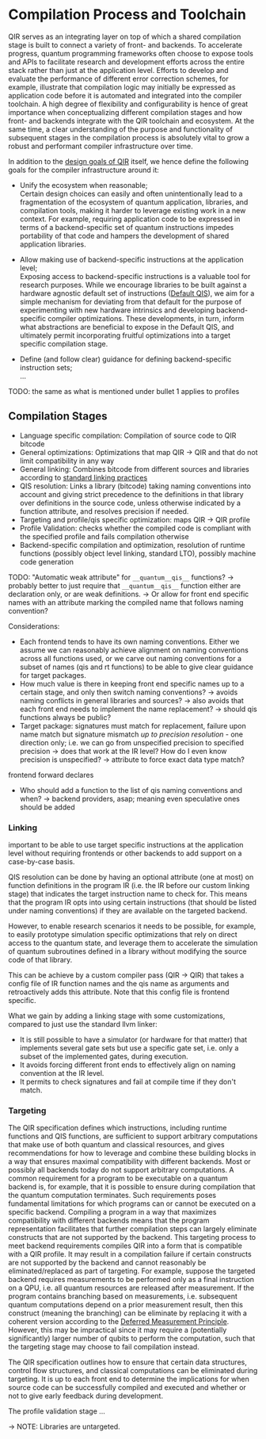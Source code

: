 # Compilation Process and Toolchain

QIR serves as an integrating layer on top of which a shared compilation stage is
built to connect a variety of front- and backends. To accelerate progress,
quantum programming frameworks often choose to expose tools and APIs to
facilitate research and development efforts across the entire stack rather than
just at the application level. Efforts to develop and evaluate the performance
of different error correction schemes, for example, illustrate that compilation
logic may initially be expressed as application code before it is automated and
integrated into the compiler toolchain. A high degree of flexibility and
configurability is hence of great importance when conceptualizing different
compilation stages and how front- and backends integrate with the QIR toolchain
and ecosystem. At the same time, a clear understanding of the purpose and
functionality of subsequent stages in the compilation process is absolutely
vital to grow a robust and performant compiler infrastructure over time.

In addition to the [design goals of
QIR](https://github.com/qir-alliance/qir-spec/blob/main/Scope.md) itself, we
hence define the following goals for the compiler infrastructure around it:

- Unify the ecosystem when reasonable; <br/>
  Certain design choices can easily and often unintentionally lead to a
  fragmentation of the ecosystem of quantum application, libraries, and
  compilation tools, making it harder to leverage existing work in a new
  context. For example, requiring application code to be expressed in terms of a
  backend-specific set of quantum instructions impedes portability of that code
  and hampers the development of shared application libraries.

- Allow making use of backend-specific instructions at the application level;
  <br /> Exposing access to backend-specific instructions is a valuable tool for
  research purposes. While we encourage libraries to be built against a hardware
  agnostic default set of instructions ([Default
  QIS](./quantum_instruction_sets/Default_QIS.md)), we aim for a simple
  mechanism for deviating from that default for the purpose of experimenting
  with new hardware intrinsics and developing backend-specific compiler
  optimizations. These developments, in turn, inform what abstractions are
  beneficial to expose in the Default QIS, and ultimately permit incorporating
  fruitful optimizations into a target specific compilation stage.

- Define (and follow clear) guidance for defining backend-specific instruction
  sets; <br /> ...

TODO: the same as what is mentioned under bullet 1 applies to profiles

## Compilation Stages

- Language specific compilation: Compilation of source code to QIR bitcode
- General optimizations: Optimizations that map QIR -> QIR and that do not limit
  compatibility in any way
- General linking: Combines bitcode from different sources and libraries
  according to [standard linking practices]()
- QIS resolution: Links a library (bitcode) taking naming conventions into
  account and giving strict precedence to the definitions in that library over
  definitions in the source code, unless otherwise indicated by a function
  attribute, and resolves precision if needed.
- Targeting and profile/qis specific optimization: maps QIR -> QIR profile
- Profile Validation: checks whether the compiled code is compliant with the
  specified profile and fails compilation otherwise
- Backend-specific compilation and optimization, resolution of runtime functions
  (possibly object level linking, standard LTO), possibly machine code
  generation

TODO: "Automatic weak attribute" for `__quantum__qis__` functions? -> probably
better to just require that `__quantum__qis__` function either are declaration
only, or are weak definitions. -> Or allow for front end specific names with an
attribute marking the compiled name that follows naming convention?

Considerations:

- Each frontend tends to have its own naming conventions. Either we assume we
  can reasonably achieve alignment on naming conventions across all functions
  used, or we carve out naming conventions for a subset of names (qis and rt
  functions) to be able to give clear guidance for target packages.
- How much value is there in keeping front end specific names up to a certain
  stage, and only then switch naming conventions? -> avoids naming conflicts in
  general libraries and sources? -> also avoids that each front end needs to
  implement the name replacement? -> should qis functions always be public?
- Target package: signatures must match for replacement, failure upon name match
  but signature mismatch *up to precision resolution* - one direction only; i.e.
  we can go from unspecified precision to specified precision -> does that work
  at the IR level? How do I even know precision is unspecified? -> attribute to
  force exact data type match?

frontend forward declares

- Who should add a function to the list of qis naming conventions and when? ->
  backend providers, asap; meaning even speculative ones should be added

### Linking

important to be able to use target specific instructions at the application
level without requiring frontends or other backends to add support on a
case-by-case basis.

QIS resolution can be done by having an optional attribute (one at most) on
function definitions in the program IR (i.e. the IR before our custom linking
stage) that indicates the target instruction name to check for. This means that
the program IR opts into using certain instructions (that should be listed under
naming conventions) if they are available on the targeted backend.

However, to enable research scenarios it needs to be possible, for example, to
easily prototype simulation specific optimizations that rely on direct access to
the quantum state, and leverage them to accelerate the simulation of quantum
subroutines defined in a library without modifying the source code of that
library.

This can be achieve by a custom compiler pass (QIR -> QIR) that takes a config
file of IR function names and the qis name as arguments and retroactively adds
this attribute. Note that this config file is frontend specific.

What we gain by adding a linking stage with some customizations, compared to
just use the standard llvm linker:

- It is still possible to have a simulator (or hardware for that matter) that
  implements several gate sets but use a specific gate set, i.e. only a subset
  of the implemented gates, during execution.
- It avoids forcing different front ends to effectively align on naming
  convention at the IR level.
- It permits to check signatures and fail at compile time if they don't match.

### Targeting

The QIR specification defines which instructions, including runtime functions
and QIS functions, are sufficient to support arbitrary computations that make
use of both quantum and classical resources, and gives recommendations for how
to leverage and combine these building blocks in a way that ensures maximal
compatibility with different backends. Most or possibly all backends today do
not support arbitrary computations. A common requirement for a program to be
executable on a quantum backend is, for example, that it is possible to ensure
during compilation that the quantum computation terminates. Such requirements
poses fundamental limitations for which programs can or cannot be executed on a
specific backend. Compiling a program in a way that maximizes compatibility with
different backends means that the program representation facilitates that
further compilation steps can largely eliminate constructs that are not
supported by the backend. This targeting process to meet backend requirements
compiles QIR into a form that is compatible with a QIR profile. It may result in
a compilation failure if certain constructs are not supported by the backend and
cannot reasonably be eliminated/replaced as part of targeting. For example,
suppose the targeted backend requires measurements to be performed only as a
final instruction on a QPU, i.e. all quantum resources are released after
measurement. If the program contains branching based on measurements, i.e.
subsequent quantum computations depend on a prior measurement result, then this
construct (meaning the branching) can be eliminate by replacing it with a
coherent version according to the [Deferred Measurement
Principle](https://en.wikipedia.org/wiki/Deferred_Measurement_Principle).
However, this may be impractical since it may require a (potentially
significantly) larger number of qubits to perform the computation, such that the
targeting stage may choose to fail compilation instead.

The QIR specification outlines how to ensure that certain data structures,
control flow structures, and classical computations can be eliminated during
targeting. It is up to each front end to determine the implications for when
source code can be successfully compiled and executed and whether or not to give
early feedback during development.

The profile validation stage ...

-> NOTE: Libraries are untargeted.
